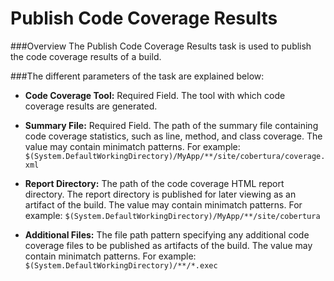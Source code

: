 # Publish Code Coverage Results

###Overview
The Publish Code Coverage Results task is used to publish the code coverage results of a build. 

###The different parameters of the task are explained below:

- **Code Coverage Tool:**	Required Field. The tool with which code coverage results are generated.

- **Summary File:**		Required Field. The path of the summary file containing code coverage statistics, such as line, method, and class coverage. The value may contain minimatch patterns. For example: `$(System.DefaultWorkingDirectory)/MyApp/**/site/cobertura/coverage.xml`

- **Report Directory:**		The path of the code coverage HTML report directory. The report directory is published for later viewing as an artifact of the build. The value may contain minimatch patterns. For example: `$(System.DefaultWorkingDirectory)/MyApp/**/site/cobertura`

- **Additional Files:**		The file path pattern specifying any additional code coverage files to be published as artifacts of the build. The value may contain minimatch patterns. For example: `$(System.DefaultWorkingDirectory)/**/*.exec`